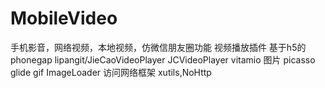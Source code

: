 # MobileVideo
手机影音，网络视频，本地视频，仿微信朋友圈功能
视频播放插件   基于h5的  phonegap
               lipangit/JieCaoVideoPlayer
               JCVideoPlayer
               vitamio
图片 picasso
     glide
     gif
     ImageLoader
访问网络框架 xutils,NoHttp
